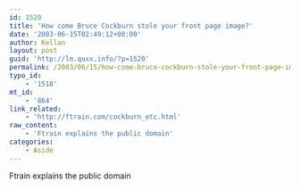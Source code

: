 ```yaml
---
id: 1520
title: 'How come Bruce Cockburn stole your front page image?'
date: '2003-06-15T02:49:12+00:00'
author: Kellan
layout: post
guid: 'http://lm.quxx.info/?p=1520'
permalink: /2003/06/15/how-come-bruce-cockburn-stole-your-front-page-image/
typo_id:
    - '1518'
mt_id:
    - '864'
link_related:
    - 'http://ftrain.com/cockburn_etc.html'
raw_content:
    - 'Ftrain explains the public domain'
categories:
    - Aside
---
```


Ftrain explains the public domain